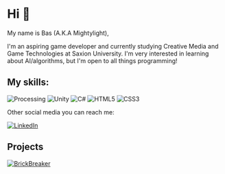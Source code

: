 # Hi 👋

My name is Bas (A.K.A Mightylight),

I'm an aspiring game developer and currently studying Creative Media and Game Technologies
at Saxion University. I'm very interested in learning about AI/algorithms, but I'm open to all things programming!

## My skills:
![Processing](https://img.shields.io/badge/processing-%23006699.svg?style=for-the-badge&logo=processingfoundation&logoColor=white) ![Unity](https://img.shields.io/badge/unity-%23000000.svg?style=for-the-badge&logo=unity&logoColor=white) ![C#](https://img.shields.io/badge/c%23-%23239120.svg?style=for-the-badge&logo=c-sharp&logoColor=white) ![HTML5](https://img.shields.io/badge/html5-%23E34F26.svg?style=for-the-badge&logo=html5&logoColor=white) ![CSS3](https://img.shields.io/badge/css3-%231572B6.svg?style=for-the-badge&logo=css3&logoColor=white)

Other social media you can reach me: 

[![LinkedIn](https://img.shields.io/badge/linkedin-%230077B5.svg?style=for-the-badge&logo=linkedin&logoColor=white)](https://www.linkedin.com/in/basmeddeler/)

## Projects
[![BrickBreaker](https://github-readme-stats.vercel.app/api/pin/?username=Mightylight&repo=BrickBreakerGame&theme=dark)](https://github.com/Mightylight/BrickbreakerGame)
